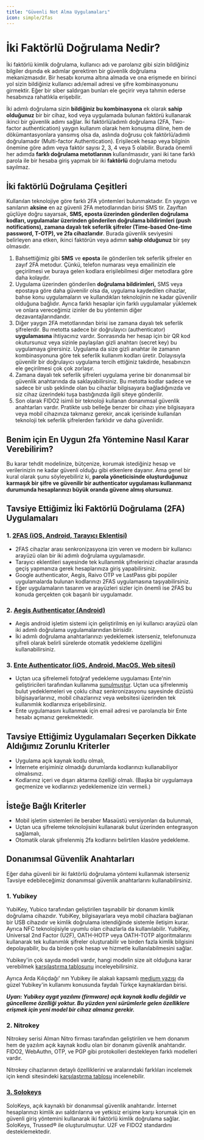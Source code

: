 ```yaml
---
title: "Güvenli Not Alma Uygulamaları"
icon: simple/2fas
---
```



# İki Faktörlü Doğrulama Nedir?

İki faktörlü kimlik doğrulama, kullanıcı adı ve parolanız gibi sizin bildiğiniz bilgiler dışında ek adımlar gerektiren bir güvenlik doğrulama mekanizmasıdır. Bir hesabı koruma altına almada ve ona erişmede en birinci yol sizin bildiğiniz kullanıcı adı/email adresi ve şifre kombinasyonunu girmektir. Eğer bir siber saldırgan bunları ele geçirir veya tahmin ederse hesabınıza rahatlıkla erişebilir.

İki adımlı doğrulama sizin **bildiğiniz bu kombinasyona** ek olarak **sahip olduğunuz** bir bir cihaz, kod veya uygulamada bulunan faktörü kullanarak ikinci bir güvenlik adımı sağlar. İki faktörlü/adımlı doğrulama (2FA, Two-factor authentication) yaygın kullanım olarak hem konuşma diline, hem de dökümantasyonlara yansımış olsa da, aslında doğrusu çok faktörlü/adımlı doğrulamadır (Multi-factor Authentication). Erişilecek hesap veya bilginin önemine göre adım veya faktör sayısı 2, 3, 4 veya 5 olabilir. Burada önemli her adımda **farklı doğrulama metotlarının** kullanılmasıdır, yani iki tane farklı parola ile bir hesaba giriş yapmak bir iki **faktörlü** doğrulama metodu sayılmaz.

## İki faktörlü Doğrulama Çeşitleri

Kullanılan teknolojiye göre farklı 2FA yöntemleri bulunmaktadır. En yaygın ve sanılanın **aksine** en az güvenli 2FA metodlarından birisi SMS tir. Zayıftan güçlüye doğru sayarsak, **SMS, eposta üzerinden gönderilen doğrulama kodları, uygulamalar üzerinden gönderilen doğrulama bildirimleri (push notifications), zamana dayalı tek seferlik şifreler (Time-based One-time password, T-OTP), ve 2fa cihazlarıdır**. Burada güvenlik seviyesini belirleyen ana etken, ikinci faktörün veya adımın **sahip olduğunuz** bir şey olmasıdır.

1. Bahsettiğimiz gibi **SMS** ve **eposta** ile gönderilen tek seferlik şifreler en zayıf 2FA metodur. Çünkü, telefon numarası veya emailinizin ele geçirilmesi ve buraya gelen kodlara erişilebilmesi diğer metodlara göre daha kolaydır. 
2. Uygulama üzerinden gönderilen **doğrulama bildirimleri,** SMS veya epostaya göre daha güvenilir olsa da, uygulama kaydedilen cihazlar, bahse konu uygulamaların ve kullandıkları teknolojinin ne kadar güvenilir olduğuna bağlıdır. Ayrıca farklı hesaplar için farklı uygulamalar yüklemek ve onlara vereceğimiz izinler de bu yöntemin diğer dezavantajlarındandır.
3. Diğer yaygın 2FA metotlarından birisi ise zamana dayalı tek seferlik şifrelerdir. Bu metotta sadece bir doğrulayıcı (authenticator) **uygulamasına** ihtiyacınız vardır. Sonrasında her hesap için bir QR kod okutursunuz veya sizinle paylaşılan gizli anahtarı (secret key) bu uygulamaya girersiniz. Uygulama da size gizli anahtar ile zamanın kombinasyonuna göre tek seferlik kullanım kodları üretir. Dolayısıyla güvenilir bir doğrulayıcı uygulama tercih ettiğiniz takdirde, hesabınızın ele geçirilmesi çok çok zorlaşır.
4. Zamana dayalı tek seferlik şifreleri uygulama yerine bir donanımsal bir güvenlik anahtarında da saklayabilirsiniz. Bu metotta kodlar sadece ve sadece bir usb şeklinde olan bu cihazlar bilgisayara bağladığınızda ve siz cihaz üzerindeki tuşa bastığınızda ilgili siteye gönderilir.
5. Son olarak FIDO2 isimli bir teknoloji kullanan donanımsal güvenlik anahtarları vardır. Pratikte usb belleğe benzer bir cihazı yine bilgisayara veya mobil cihazınıza takmanız gerekir, ancak içerisinde kullanılan teknoloji tek seferlik şifrelerden farklıdır ve daha güvenlidir.

## Benim için En Uygun 2fa Yöntemine Nasıl Karar Verebilirim?

Bu karar tehdit modelinize, bütçenize, korumak istediğiniz hesap ve verilerinizin ne kadar güvenli olduğu gibi etkenlere dayanır. Ama genel bir kural olarak şunu söyleyebiliriz ki, **parola yöneticisinde oluşturduğunuz karmaşık bir şifre ve güvenilir bir authenticator uygulaması kullanmanız durumunda hesaplarınızı büyük oranda güvene almış olursunuz**. 

## Tavsiye Ettiğimiz İki Faktörlü Doğrulama (2FA) Uygulamaları

### 1. [2FAS (iOS, Android, Tarayıcı Eklentisi)](https://2fas.com/)

- 2FAS cihazlar arası senkronizasyona izin veren ve modern bir kullanıcı arayüzü olan bir iki adımlı doğrulama uygulamasıdır.
- Tarayıcı eklentileri sayesinde tek kullanımlık şifrelerinizi cihazlar arasında geçiş yapmanıza gerek hesaplarınıza giriş yapabilirsiniz.
- Google authenticator, Aegis, Raivo OTP ve LastPass gibi popüler uygulamalarda bulunan kodlarınızı 2FAS uygulamasına taşıyabilirsiniz.
- Eğer uygulamaların tasarım ve arayüzleri sizler için önemli ise 2FAS bu konuda gerçekten çok başarılı bir uygulamadır.

### 2. [Aegis Authenticator (Android)](https://getaegis.app/)

- Aegis android işletim sistemi için geliştirilmiş en iyi kullanıcı arayüzü olan iki adımlı doğrulama uygulamalarından birisidir.
- İki adımlı doğrulama anahtarlarınızı yedeklemek isterseniz, telefonunuza şifreli olarak belirli sürelerde otomatik yedekleme özelliğini kullanabilirsiniz.

### 3. [Ente Authenticator (iOS, Android, MacOS, Web sitesi)](https://github.com/ente-io/auth)

- Uçtan uca şifrelemeli fotoğraf yedekleme uygulaması Ente'nin geliştiricileri tarafından kullanıma [sunulmuştur](https://ente.io/blog/auth/). Uçtan uca şifrelenmiş bulut yedeklemeleri ve çoklu cihaz senkronizasyonu sayesinde dizüstü bilgisayarlarınız, mobil cihazlarınız veya websitesi üzerinden tek kullanımlık kodlarınıza erişebilirsiniz.
- Ente uygulamasını kullanmak için email adresi ve parolanızla bir Ente hesabı açmanız gerekmektedir.

## Tavsiye Ettiğimiz Uygulamaları Seçerken Dikkate Aldığımız Zorunlu Kriterler

- Uygulama açık kaynak kodlu olmalı,
- İnternete erişiminiz olmadığı durumlarda kodlarınızı kullanabiliyor olmalısınız.
- Kodlarınız içeri ve dışarı aktarma özelliği olmalı. (Başka bir uygulamaya geçmenize ve kodlarınızı yedeklemenize izin vermeli.)

## İsteğe Bağlı Kriterler

- Mobil işletim sistemleri ile beraber Masaüstü versiyonları da bulunmalı,
- Uçtan uca şifreleme teknolojisini kullanarak bulut üzerinden entegrasyon sağlamalı,
- Otomatik olarak şifrelenmiş 2fa kodlarını belirtilen klasöre yedekleme.

## Donanımsal Güvenlik Anahtarları

Eğer daha güvenli bir iki faktörlü doğrulama yöntemi kullanmak isterseniz Tavsiye edebileceğimiz donanımsal güvenlik anahtarlarını kullanabilirsiniz.

### 1. Yubikey

YubiKey, Yubico tarafından geliştirilen taşınabilir bir donanım kimlik doğrulama cihazıdır. YubiKey, bilgisayarlara veya mobil cihazlara bağlanan bir USB cihazıdır ve kimlik doğrulama istendiğinde sistemle iletişim kurar. Ayrıca NFC teknolojisiyle uyumlu olan cihazlarla da kullanılabilir. YubiKey, Universal 2nd Factor (U2F), OATH-HOTP veya OATH-TOTP algoritmalarını kullanarak tek kullanımlık şifreler oluşturabilir ve birden fazla kimlik bilgisini depolayabilir, bu da birden çok hesap ve hizmetle kullanılabilmesini sağlar.

Yubikey'in çok sayıda modeli vardır, hangi modelin size ait olduğuna karar verebilmek [karşılaştırma tablosunu](https://www.yubico.com/store/compare/) inceleyebilirsiniz.

Ayrıca Arda Kılıçdağı' nın Yubikey ile alakalı kapsamlı [medium yazısı](https://medium.com/@ardakilic/yubi-ney-yubikey-hakk%C4%B1nda-ilk-deneyimlerim-6a15fd556053) da güzel Yubikey'in kullanımı konusunda faydalı Türkçe kaynaklardan birisi.

***Uyarı: Yubikey aygıt yazılımı (firmware) açık kaynak kodlu değildir ve güncelleme özelliği yoktur. Bu yüzden yeni sürümlerle gelen özelliklere erişmek için yeni model bir cihaz almanız gerekir.***

### 2. Nitrokey

Nitrokey serisi Alman Nitro firması tarafından geliştirilen ve hem donanım hem de yazılım açık kaynak kodlu olan bir donanım güvenlik anahtarıdır. FIDO2, WebAuthn, OTP, ve PGP gibi protokolleri destekleyen farklı modelleri vardır.

Nitrokey cihazlarının detaylı özelliklerini ve aralarındaki farklıları incelemek için kendi sitesindeki [karşılaştırma tablosu](https://www.nitrokey.com/#comparison) incelenebilir.

### [3. Solokeys](https://solokeys.com/)

SoloKeys, açık kaynaklı bir donanımsal güvenlik anahtarıdır. İnternet hesaplarınızı kimlik avı saldırılarına ve yetkisiz erişime karşı korumak için en güvenli giriş yöntemini kullanarak iki faktörlü kimlik doğrulama sağlar. SoloKeys, Trussed® ile oluşturulmuştur. U2F ve FIDO2 standardını desteklemektedir.
